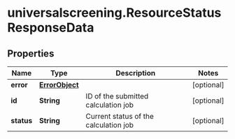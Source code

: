 # universalscreening.ResourceStatusResponseData

## Properties

Name | Type | Description | Notes
------------ | ------------- | ------------- | -------------
**error** | [**ErrorObject**](ErrorObject.md) |  | [optional] 
**id** | **String** | ID of the submitted calculation job | [optional] 
**status** | **String** | Current status of the calculation job | [optional] 


